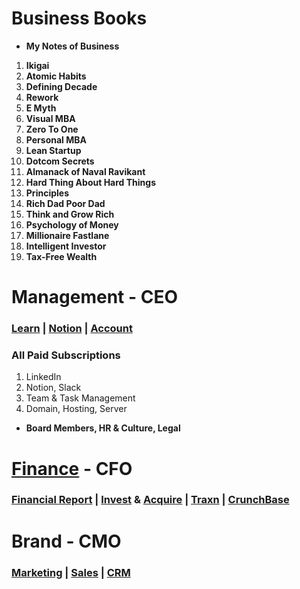 # Business Books
- **My Notes of Business**
1. **Ikigai**
2. **Atomic Habits**  
4. **Defining Decade**
5. **Rework**
6. **E Myth**  
7. **Visual MBA**  
8. **Zero To One** 
9. **Personal MBA**
10. **Lean Startup**  
11. **Dotcom Secrets**
12. **Almanack of Naval Ravikant**  
13. **Hard Thing About Hard Things** 
1. **Principles**  
2. **Rich Dad Poor Dad**   
3. **Think and Grow Rich**  
4. **Psychology of Money**
5. **Millionaire Fastlane**  
6. **Intelligent Investor**
7. **Tax-Free Wealth**

# Management - CEO

### [Learn](https://www.coursera.org/my-learning?myLearningTab=IN_PROGRESS) | [Notion](https://www.notion.so) | [Account](https://myaccount.google.com)

### All Paid Subscriptions

1. LinkedIn
3. Notion, Slack
4. Team & Task Management
2. Domain, Hosting, Server

- **Board Members, HR & Culture, Legal**

# [Finance](https://www.msn.com/en-xl/money) - CFO

### [Financial Report](https://www.annualreports.com/) | [Invest](https://venture.angellist.com/) & [Acquire](https://flippa.com) | [Traxn](https://tracxn.com) | [CrunchBase](https://www.crunchbase.com)

# Brand - CMO

### [Marketing](https://www.semrush.com/projects) | [Sales](https://www.engagebay.com/) | [CRM](https://www.nextiva.com)
